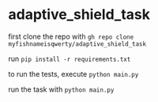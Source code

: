 # adaptive_shield_task
first clone the repo with `gh repo clone myfishnameisqwerty/adaptive_shield_task`

run `pip install -r requirements.txt`

to run the tests, execute `python main.py`

run the task with `python main.py`
